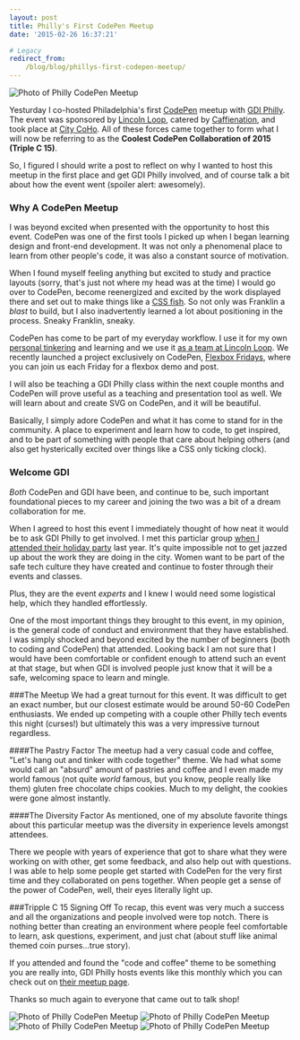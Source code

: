 ```yaml
---
layout: post
title: Philly's First CodePen Meetup
date: '2015-02-26 16:37:21'

# Legacy
redirect_from:
    /blog/blog/phillys-first-codepen-meetup/
---
```


![Photo of Philly CodePen Meetup](https://s3-us-west-2.amazonaws.com/s.cdpn.io/80625/meetup1.png)

Yesturday I co-hosted Philadelphia's first [CodePen](http://codepen.io/) meetup with [GDI Philly](http://www.meetup.com/Girl-Develop-It-Philadelphia/). The event was sponsored by [Lincoln Loop](https://lincolnloop.com/), catered by [Caffienation](http://caffeination.wix.com/caffeination), and took place at [City CoHo](http://citycoho.com/). All of these forces came together to form what I will now be referring to as the **Coolest CodePen Collaboration of 2015 (Triple C 15)**.

So, I figured I should write a post to reflect on why I wanted to host this meetup in the first place and get GDI Philly involved, and of course talk a bit about how the event went (spoiler alert: awesomely).

### Why A CodePen Meetup
I was beyond excited when presented with the opportunity to host this event. CodePen was one of the first tools I picked up when I began learning design and front-end development. It was not only a phenomenal place to learn from other people's code, it was also a constant source of motivation.

When I found myself feeling anything but excited to study and practice layouts (sorry, that's just not where my head was at the time) I would go over to CodePen, become reenergized and excited by the work displayed there and set out to make things like a [CSS fish](http://codepen.io/jonitrythall/pen/bivaG). So not only was Franklin a *blast* to build, but I also inadvertently learned a lot about positioning in the process. Sneaky Franklin, sneaky.  

CodePen has come to be part of my everyday workflow. I use it for my own [personal tinkering](http://codepen.io/jonitrythall/) and learning and we  use it [as a team at Lincoln Loop](http://codepen.io/team/lincolnloop/). We recently launched a project exclusively on CodePen, [Flexbox Fridays](http://codepen.io/team/lincolnloop/blog/flexboxfridays), where you can join us each Friday for a flexbox demo and post.  

I will also be teaching a GDI Philly class within the next couple months and CodePen will prove useful as a teaching and presentation tool as well. We will learn about and create SVG on CodePen, and it will be beautiful.

Basically, I simply adore CodePen and what it has come to stand for in the community. A place to experiment and learn how to code, to get inspired, and to be part of something with people that care about helping others (and also get hysterically excited over things like a CSS only ticking clock).

### Welcome GDI
*Both* CodePen and GDI have been, and continue to be, such important foundational pieces to my career and joining the two was a bit of a dream collaboration for me.

When I agreed to host this event I immediately thought of how neat it would be to ask GDI Philly to get involved. I met this particlar group [when I attended their holiday party](http://jonibologna.com/gdi-philly-holiday-party/) last year. It's quite impossible not to get jazzed up about the work they are doing in the city. Women want to be part of the safe tech culture they have created and continue to foster through their events and classes.

Plus, they are the event *experts* and I knew I would need some logistical help, which they handled effortlessly.

One of the most important things they brought to this event, in my opinion, is the general code of conduct and environment that they have established. I was simply shocked and beyond excited by the number of beginners (both to coding and CodePen) that attended. Looking back I am not sure that I would have been comfortable or confident enough to attend such an event at that stage, but when GDI is involved people just know that it will be a safe, welcoming space to learn and mingle.

###The Meetup
We had a great turnout for this event. It was difficult to get an exact number, but our closest estimate would be around 50-60 CodePen enthusiasts. We ended up competing with a couple other Philly tech events this night (curses!) but ultimately this was a very impressive turnout regardless.

####The Pastry Factor
The meetup had a very casual code and coffee, "Let's hang out and tinker with code together" theme. We had what some would call an "absurd" amount of pastries and coffee and I even made my world famous (not quite *world* famous, but you know, people really like them) gluten free chocolate chips cookies. Much to my delight, the cookies were gone almost instantly.

####The Diversity Factor
As mentioned, one of my absolute favorite things about this particular meetup was the diversity in experience levels amongst attendees.

There we people with years of experience that got to share what they were working on with other, get some feedback, and also help out with questions. I was able to help some people get started with CodePen for the very first time and they collaborated on pens together. When people get a sense of the power of CodePen, well, their eyes literally light up.

###Tripple C 15 Signing Off
To recap, this event was very much a success and all the organizations and people involved were top notch. There is nothing better than creating an environment where people feel comfortable to learn, ask questions, experiment, and just chat (about stuff like animal themed coin purses...true story).   

If you attended and found the "code and coffee" theme to be something you are really into, GDI Philly hosts events like this monthly which you can check out on [their meetup page](http://www.meetup.com/Girl-Develop-It-Philadelphia/).

Thanks so much again to everyone that came out to talk shop!

![Photo of Philly CodePen Meetup](https://s3-us-west-2.amazonaws.com/s.cdpn.io/80625/meetup2.png)
![Photo of Philly CodePen Meetup](https://s3-us-west-2.amazonaws.com/s.cdpn.io/80625/meetup3.jpg)
![Photo of Philly CodePen Meetup](https://s3-us-west-2.amazonaws.com/s.cdpn.io/80625/meetup5.jpg)
![Photo of Philly CodePen Meetup](https://s3-us-west-2.amazonaws.com/s.cdpn.io/80625/meetup4.jpg)
